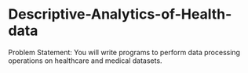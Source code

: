 # Descriptive-Analytics-of-Health-data
Problem Statement: You will write programs to perform data processing operations on healthcare and medical datasets.
